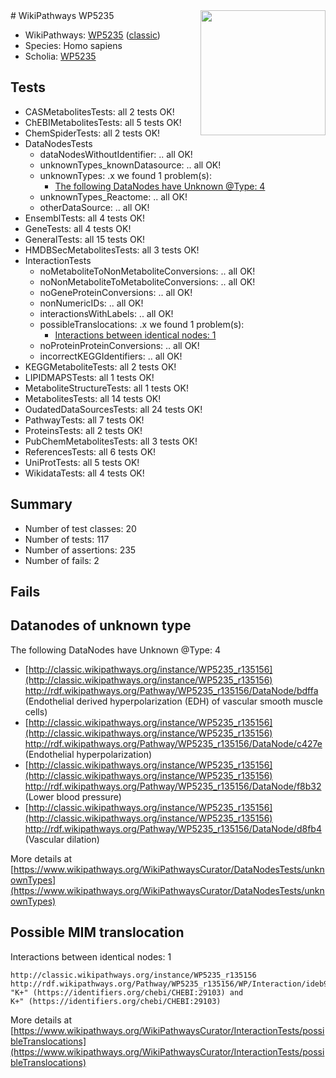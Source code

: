 <img style="float: right; width: 200px" src="https://upload.wikimedia.org/wikipedia/commons/thumb/8/83/Wplogo_with_text_500.png/640px-Wplogo_with_text_500.png" />
# WikiPathways WP5235

* WikiPathways: [WP5235](https://wikipathways.org/pathways/WP5235) ([classic](https://classic.wikipathways.org/instance/WP5235))
* Species: Homo sapiens
* Scholia: [WP5235](https://scholia.toolforge.org/wikipathways/WP5235)
## Tests
* CASMetabolitesTests: all 2 tests OK!
* ChEBIMetabolitesTests: all 5 tests OK!
* ChemSpiderTests: all 2 tests OK!
* DataNodesTests
    * dataNodesWithoutIdentifier: .. all OK!
    * unknownTypes_knownDatasource: .. all OK!
    * unknownTypes: .x we found 1 problem(s):
        * [The following DataNodes have Unknown @Type: 4](#839973e2)
    * unknownTypes_Reactome: .. all OK!
    * otherDataSource: .. all OK!
* EnsemblTests: all 4 tests OK!
* GeneTests: all 4 tests OK!
* GeneralTests: all 15 tests OK!
* HMDBSecMetabolitesTests: all 3 tests OK!
* InteractionTests
    * noMetaboliteToNonMetaboliteConversions: .. all OK!
    * noNonMetaboliteToMetaboliteConversions: .. all OK!
    * noGeneProteinConversions: .. all OK!
    * nonNumericIDs: .. all OK!
    * interactionsWithLabels: .. all OK!
    * possibleTranslocations: .x we found 1 problem(s):
        * [Interactions between identical nodes: 1](#1c118206)
    * noProteinProteinConversions: .. all OK!
    * incorrectKEGGIdentifiers: .. all OK!
* KEGGMetaboliteTests: all 2 tests OK!
* LIPIDMAPSTests: all 1 tests OK!
* MetaboliteStructureTests: all 1 tests OK!
* MetabolitesTests: all 14 tests OK!
* OudatedDataSourcesTests: all 24 tests OK!
* PathwayTests: all 7 tests OK!
* ProteinsTests: all 2 tests OK!
* PubChemMetabolitesTests: all 3 tests OK!
* ReferencesTests: all 6 tests OK!
* UniProtTests: all 5 tests OK!
* WikidataTests: all 4 tests OK!


## Summary

* Number of test classes: 20
* Number of tests: 117
* Number of assertions: 235
* Number of fails: 2

## Fails

<a name="839973e2" />

## Datanodes of unknown type

The following DataNodes have Unknown @Type: 4

* [http://classic.wikipathways.org/instance/WP5235_r135156](http://classic.wikipathways.org/instance/WP5235_r135156) http://rdf.wikipathways.org/Pathway/WP5235_r135156/DataNode/bdffa (Endothelial derived hyperpolarization (EDH) 
of vascular smooth muscle cells)
* [http://classic.wikipathways.org/instance/WP5235_r135156](http://classic.wikipathways.org/instance/WP5235_r135156) http://rdf.wikipathways.org/Pathway/WP5235_r135156/DataNode/c427e (Endothelial hyperpolarization)
* [http://classic.wikipathways.org/instance/WP5235_r135156](http://classic.wikipathways.org/instance/WP5235_r135156) http://rdf.wikipathways.org/Pathway/WP5235_r135156/DataNode/f8b32 (Lower blood pressure)
* [http://classic.wikipathways.org/instance/WP5235_r135156](http://classic.wikipathways.org/instance/WP5235_r135156) http://rdf.wikipathways.org/Pathway/WP5235_r135156/DataNode/d8fb4 (Vascular dilation)


More details at [https://www.wikipathways.org/WikiPathwaysCurator/DataNodesTests/unknownTypes](https://www.wikipathways.org/WikiPathwaysCurator/DataNodesTests/unknownTypes)

<a name="1c118206" />

## Possible MIM translocation

Interactions between identical nodes: 1
```
http://classic.wikipathways.org/instance/WP5235_r135156 http://rdf.wikipathways.org/Pathway/WP5235_r135156/WP/Interaction/ideb9160ff "K+" (https://identifiers.org/chebi/CHEBI:29103) and 
K+" (https://identifiers.org/chebi/CHEBI:29103)
```

More details at [https://www.wikipathways.org/WikiPathwaysCurator/InteractionTests/possibleTranslocations](https://www.wikipathways.org/WikiPathwaysCurator/InteractionTests/possibleTranslocations)

